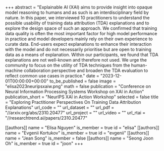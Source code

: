 +++
abstract = "Explainable AI (XAI) aims to provide insight into opaque model reasoning to humans and as such is an interdisciplinary field by nature. In this paper, we interviewed 10 practitioners to understand the possible usability of training data attribution (TDA) explanations and to explore the design space of such an approach. We confirmed that training data quality is often the most important factor for high model performance in practice and model developers mainly rely on their own experience to curate data. End-users expect explanations to enhance their interaction with the model and do not necessarily prioritise but are open to training data as a means of explanation. Within our participants, we found that TDA explanations are not well-known and therefore not used. We urge the community to focus on the utility of TDA techniques from the human-machine collaboration perspective and broaden the TDA evaluation to reflect common use cases in practice."
date = "2023-12-01T00:00:00+00:00"
to_be_published = false
image = "elisa2023neuripsxaiw.png"
math = false
publication = "Conference on Neural Information Processing Systems Workshop on XAI in Action"
publication_short = "NeurIPS XAI in Action Workshop"
selected = false
title = "Exploring Practitioner Perspectives On Training Data Attribution Explanations"
url_code = ""
url_dataset = ""
url_pdf = "//arxiv.org/abs/2310.20477"
url_project = ""
url_video = ""
url_rtai = "//researchtrend.ai/papers/2310.20477"


[[authors]]
    name = "Elisa Nguyen"
    is_member = true
    id = "elisa"
[[authors]]
    name = "Evgenii Kortukov"
    is_member = true
    id = "evgenii"
[[authors]]
    name = "Jean Song"
    is_member = false
[[authors]]
    name = "Seong Joon Oh"
    is_member = true
    id = "joon"
+++
